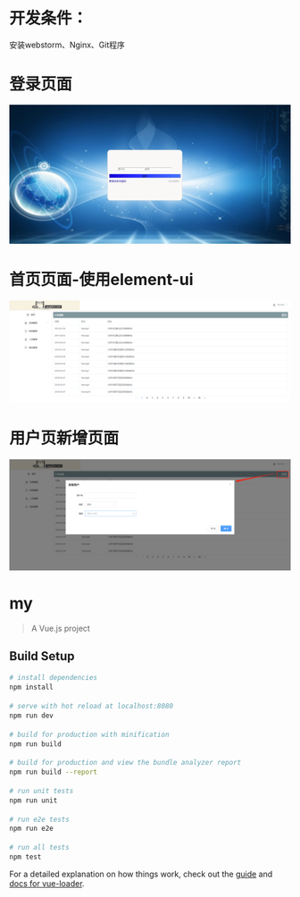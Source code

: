 # 开发条件：
  安装webstorm、Nginx、Git程序
# 登录页面
![Image text](https://github.com/fracong/myVue/blob/master/src/assets/introduce/login.png)
# 首页页面-使用element-ui
![Image text](https://github.com/fracong/myVue/blob/master/src/assets/introduce/index.png)
# 用户页新增页面
![Image text](https://github.com/fracong/myVue/blob/master/src/assets/introduce/userAdd.png)


# my

> A Vue.js project

## Build Setup

``` bash
# install dependencies
npm install

# serve with hot reload at localhost:8080
npm run dev

# build for production with minification
npm run build

# build for production and view the bundle analyzer report
npm run build --report

# run unit tests
npm run unit

# run e2e tests
npm run e2e

# run all tests
npm test
```

For a detailed explanation on how things work, check out the [guide](http://vuejs-templates.github.io/webpack/) and [docs for vue-loader](http://vuejs.github.io/vue-loader).
